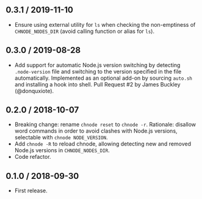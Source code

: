 ## 0.3.1 / 2019-11-10

* Ensure using external utility for `ls` when checking the non-emptiness
  of `CHNODE_NODES_DIR` (avoid calling function or alias for `ls`).

## 0.3.0 / 2019-08-28

* Add support for automatic Node.js version switching by detecting
  `.node-version` file and switching to the version specified in the
  file automatically. Implemented as an optional add-on by sourcing
  `auto.sh` and installing a hook into shell. Pull Request #2 by James
  Buckley (@donquxiote).

## 0.2.0 / 2018-10-07

* Breaking change: rename `chnode reset` to `chnode -r`. Rationale:
  disallow word commands in order to avoid clashes with Node.js
  versions, selectable with `chnode NODE_VERSION`.
* Add `chnode -R` to reload chnode, allowing detecting new and removed
  Node.js versions in `CHNODE_NODES_DIR`.
* Code refactor.

## 0.1.0 / 2018-09-30

* First release.
